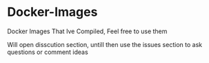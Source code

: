 # Docker-Images

Docker Images That Ive Compiled, Feel free to use them

Will open disscution section, untill then use the issues section to ask questions or comment ideas
